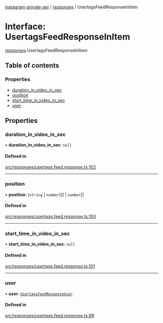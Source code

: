 [instagram-private-api](../../README.md) / [responses](../../modules/responses.md) / UsertagsFeedResponseInItem

# Interface: UsertagsFeedResponseInItem

[responses](../../modules/responses.md).UsertagsFeedResponseInItem

## Table of contents

### Properties

- [duration\_in\_video\_in\_sec](UsertagsFeedResponseInItem.md#duration_in_video_in_sec)
- [position](UsertagsFeedResponseInItem.md#position)
- [start\_time\_in\_video\_in\_sec](UsertagsFeedResponseInItem.md#start_time_in_video_in_sec)
- [user](UsertagsFeedResponseInItem.md#user)

## Properties

### duration\_in\_video\_in\_sec

• **duration\_in\_video\_in\_sec**: ``null``

#### Defined in

[src/responses/usertags.feed.response.ts:102](https://github.com/Nerixyz/instagram-private-api/blob/4971f34/src/responses/usertags.feed.response.ts#L102)

___

### position

• **position**: (`string` \| `number`)[] \| `number`[]

#### Defined in

[src/responses/usertags.feed.response.ts:100](https://github.com/Nerixyz/instagram-private-api/blob/4971f34/src/responses/usertags.feed.response.ts#L100)

___

### start\_time\_in\_video\_in\_sec

• **start\_time\_in\_video\_in\_sec**: ``null``

#### Defined in

[src/responses/usertags.feed.response.ts:101](https://github.com/Nerixyz/instagram-private-api/blob/4971f34/src/responses/usertags.feed.response.ts#L101)

___

### user

• **user**: [`UsertagsFeedResponseUser`](UsertagsFeedResponseUser.md)

#### Defined in

[src/responses/usertags.feed.response.ts:99](https://github.com/Nerixyz/instagram-private-api/blob/4971f34/src/responses/usertags.feed.response.ts#L99)
